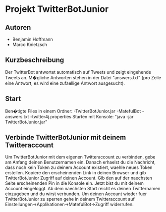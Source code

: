 Projekt TwitterBotJunior
========================

Autoren
------- 
* Benjamin Hoffmann
* Marco Knietzsch

Kurzbeschreibung
----------------

Der TwitterBot antwortet automatisch auf Tweets und zeigt eingehende Tweets an. M�gliche Antworten stehen in der Datei "answers.txt" (pro Zeile eine Antwort, es wird eine zufaellige Antwort ausgesucht).

Start
-----

Ben�tigte Files in einem Ordner:
	-TwitterBotJunior.jar
	-MatefulBot
	-answers.txt
	-twitter4j.properties
Starten mit Konsole:
	"java -jar TwitterBotJunior.jar"

Verbinde TwitterBotJunior mit deinem Twitteraccount
---------------------------------------------------

Um TwitterBotJunior mit dem eigenen Twitteraccount zu verbinden, gebe am Anfang deinen Benutzernamen ein. Danach erhaelst du die Nachricht, dass noch kein Token zu deinem Account existiert, waehle neues Token erstellen. Kopiere den erscheinenden Link in deinen Browser und gib TwitterBotJunior Zugriff auf deinen Account. Gib den auf der naechsten Seite erscheinenden Pin in die Konsole ein. Jetzt bist du mit deinem Account eingeloggt. Ab dem naechsten Start reicht es deinen Twitternamen einzugeben und du wirst verbunden.
Um deinen Account wieder fuer TwitterBotJunior zu sperren gehe in deinem Twitteraccount auf Einstellungen->Applikationen->MatefulBot->Zugriff widerrufen.